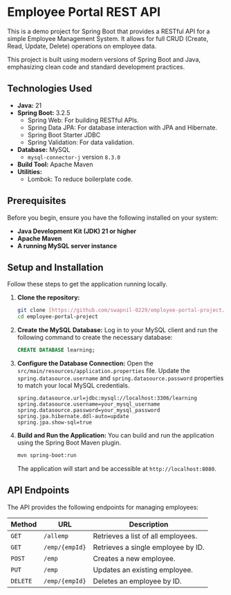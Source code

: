 # Employee Portal REST API

This is a demo project for Spring Boot that provides a RESTful API for a simple Employee Management System. It allows for full CRUD (Create, Read, Update, Delete) operations on employee data.

This project is built using modern versions of Spring Boot and Java, emphasizing clean code and standard development practices.

## Technologies Used

* **Java:** 21
* **Spring Boot:** 3.2.5
    * Spring Web: For building RESTful APIs.
    * Spring Data JPA: For database interaction with JPA and Hibernate.
    * Spring Boot Starter JDBC
    * Spring Validation: For data validation.
* **Database:** MySQL
    * `mysql-connector-j` version `8.3.0`
* **Build Tool:** Apache Maven
* **Utilities:**
    * Lombok: To reduce boilerplate code.

## Prerequisites

Before you begin, ensure you have the following installed on your system:

* **Java Development Kit (JDK) 21 or higher**
* **Apache Maven**
* **A running MySQL server instance**

## Setup and Installation

Follow these steps to get the application running locally.

1.  **Clone the repository:**
    ```bash
    git clone [https://github.com/swapnil-0229/employee-portal-project.git](https://github.com/swapnil-0229/employee-portal-project.git)
    cd employee-portal-project
    ```

2.  **Create the MySQL Database:**
    Log in to your MySQL client and run the following command to create the necessary database:
    ```sql
    CREATE DATABASE learning;
    ```

3.  **Configure the Database Connection:**
    Open the `src/main/resources/application.properties` file. Update the `spring.datasource.username` and `spring.datasource.password` properties to match your local MySQL credentials.
    ```properties
    spring.datasource.url=jdbc:mysql://localhost:3306/learning
    spring.datasource.username=your_mysql_username
    spring.datasource.password=your_mysql_password
    spring.jpa.hibernate.ddl-auto=update
    spring.jpa.show-sql=true
    ```

4.  **Build and Run the Application:**
    You can build and run the application using the Spring Boot Maven plugin.
    ```bash
    mvn spring-boot:run
    ```
    The application will start and be accessible at `http://localhost:8080`.

## API Endpoints

The API provides the following endpoints for managing employees:

| Method | URL                  | Description                          |
|--------|----------------------|--------------------------------------|
| `GET`  | `/allemp`            | Retrieves a list of all employees.   |
| `GET`  | `/emp/{empId}`       | Retrieves a single employee by ID.   |
| `POST` | `/emp`               | Creates a new employee.              |
| `PUT`  | `/emp`               | Updates an existing employee.        |
| `DELETE`| `/emp/{empId}`      | Deletes an employee by ID.           |